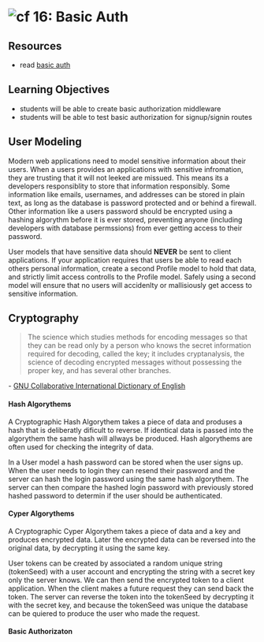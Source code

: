 ![cf](http://i.imgur.com/7v5ASc8.png) 16: Basic Auth
===

## Resources
* read [basic auth](https://en.wikipedia.org/wiki/Basic_access_authentication)

## Learning Objectives
* students will be able to create basic authorization middleware
* students will be able to test basic authorization for signup/signin routes

## User Modeling
Modern web applications need to model sensitive information about their users. When a users provides an applications with sensitive infromation, they are trusting that it will not leeked are missued. This means its a developers responsiblity to store that information responsibly. Some information like emails, usernames, and addresses can be stored in plain text, as long as the database is password protected and or behind a firewall. Other information like a users password should be encrypted using a hashing algorythm before it is ever stored, preventing anyone (including developers with database permssions) from ever getting access to their password.  

User models that have sensitive data should **NEVER** be sent to client applications. If your application requires that users be able to read each others personal information, create a second Profile model to hold that data, and strictly limit access controlls to the Profile model. Safely using a second model will ensure that no users will accidenlty or mallisiously get access to sensitive information. 

## Cryptography 
> The science which studies methods for encoding messages so that they can be read only by a person who knows the secret information required for decoding, called the key; it includes cryptanalysis, the science of decoding encrypted messages without possessing the proper key, and has several other branches.  

\- [GNU Collaborative International Dictionary of English](http://gcide.gnu.org.ua) 

#### Hash Algorythems
A Cryptographic Hash Algorythem takes a piece of data and produses a hash that is deliberatly dificult to reverse. If identical data is passed into the algorythem the same hash will allways be produced. Hash algorythems are often used for checking the integrity of data. 

In a User model a hash password can be stored when the user signs up. When the user needs to login they can resend their password and the server can hash the login password using the same hash algorythem. The server can then compare the hashed login password with previously stored hashed password to determin if the user should be authenticated.

#### Cyper Algorythems
A Cryptographic Cyper Algorythem takes a piece of data and a key and produces encrypted data. Later the encrypted data can be reversed into the original data, by decrypting it using the same key. 

User tokens can be created by associated a random unique string (tokenSeed) with a user account and encrypting the string with a secret key only the server knows. We can then send the encrypted token to a client application. When the client makes a future request they can send back the token. The server can reverse the token into the tokenSeed by decrypting it with the secret key, and because the tokenSeed was unique the database can be quiered to produce the user who made the request. 

#### Basic Authorizaton

